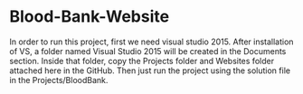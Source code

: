 # Blood-Bank-Website
In order to run this project, first we need visual studio 2015.
After installation of VS, a folder named Visual Studio 2015 will be created in the Documents section.
Inside that folder, copy the Projects folder and Websites folder attached here in the GitHub.
Then just run the project using the solution file in the Projects/BloodBank. 
